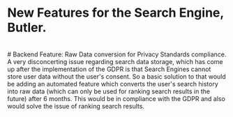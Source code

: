 # New Features for the Search Engine, Butler.
<br>
# Backend Feature: Raw Data conversion for Privacy Standards compliance.
<br>
A very disconcerting issue regarding search data storage, which has come up after the implementation of the GDPR is that Search Engines cannot store user data without the user's consent. So a basic solution to that would be adding an automated feature which converts the user's search history into raw data (which can only be used for ranking search results in the future) after 6 months. This would be in compliance with the GDPR and also would solve the issue of ranking search results.
